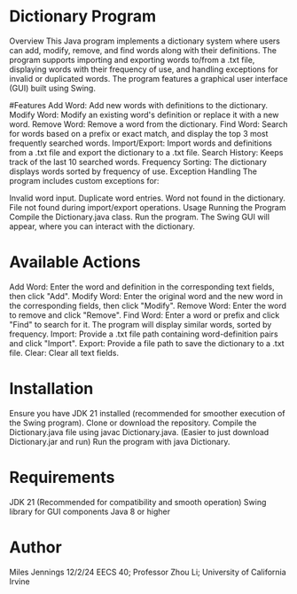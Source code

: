 # Dictionary Program
Overview
This Java program implements a dictionary system where users can add, modify, remove, and find words along with their definitions. The program supports importing and exporting words to/from a .txt file, displaying words with their frequency of use, and handling exceptions for invalid or duplicated words. The program features a graphical user interface (GUI) built using Swing.

#Features
Add Word: Add new words with definitions to the dictionary.
Modify Word: Modify an existing word's definition or replace it with a new word.
Remove Word: Remove a word from the dictionary.
Find Word: Search for words based on a prefix or exact match, and display the top 3 most frequently searched words.
Import/Export: Import words and definitions from a .txt file and export the dictionary to a .txt file.
Search History: Keeps track of the last 10 searched words.
Frequency Sorting: The dictionary displays words sorted by frequency of use.
Exception Handling
The program includes custom exceptions for:

Invalid word input.
Duplicate word entries.
Word not found in the dictionary.
File not found during import/export operations.
Usage
Running the Program
Compile the Dictionary.java class.
Run the program. The Swing GUI will appear, where you can interact with the dictionary.
# Available Actions
Add Word: Enter the word and definition in the corresponding text fields, then click "Add".
Modify Word: Enter the original word and the new word in the corresponding fields, then click "Modify".
Remove Word: Enter the word to remove and click "Remove".
Find Word: Enter a word or prefix and click "Find" to search for it. The program will display similar words, sorted by frequency.
Import: Provide a .txt file path containing word-definition pairs and click "Import".
Export: Provide a file path to save the dictionary to a .txt file.
Clear: Clear all text fields.
# Installation
Ensure you have JDK 21 installed (recommended for smoother execution of the Swing program).
Clone or download the repository.
Compile the Dictionary.java file using javac Dictionary.java.
(Easier to just download Dictionary.jar and run)
Run the program with java Dictionary.
# Requirements
JDK 21 (Recommended for compatibility and smooth operation)
Swing library for GUI components
Java 8 or higher
# Author
Miles Jennings
12/2/24
EECS 40; Professor Zhou Li; University of California Irvine
